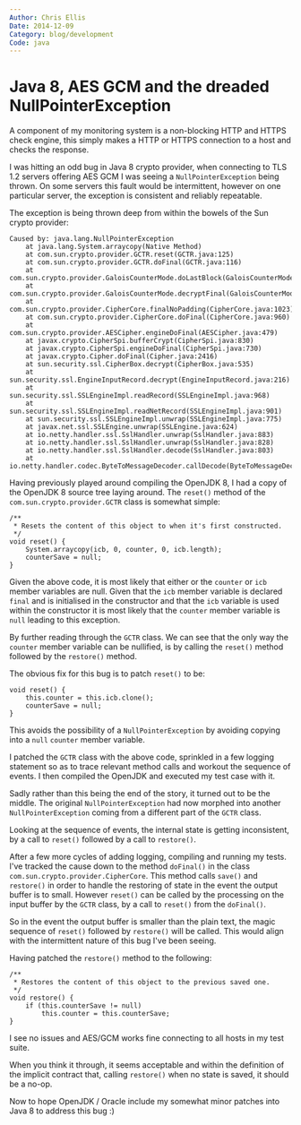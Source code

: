 ```yaml
---
Author: Chris Ellis
Date: 2014-12-09
Category: blog/development
Code: java
---
```

# Java 8, AES GCM and the dreaded NullPointerException

A component of my monitoring system is a non-blocking HTTP and HTTPS check 
engine, this simply makes a HTTP or HTTPS connection to a host and checks the 
response.

I was hitting an odd bug in Java 8 crypto provider, when connecting to TLS 1.2 
servers offering AES GCM I was seeing a `NullPointerException` being thrown.  On 
some servers this fault would be intermittent, however on one particular server, 
the exception is consistent and reliably repeatable.

The exception is being thrown deep from within the bowels of the Sun crypto 
provider:

    Caused by: java.lang.NullPointerException
        at java.lang.System.arraycopy(Native Method)
        at com.sun.crypto.provider.GCTR.reset(GCTR.java:125)
        at com.sun.crypto.provider.GCTR.doFinal(GCTR.java:116)
        at com.sun.crypto.provider.GaloisCounterMode.doLastBlock(GaloisCounterMode.java:343)
        at com.sun.crypto.provider.GaloisCounterMode.decryptFinal(GaloisCounterMode.java:511)
        at com.sun.crypto.provider.CipherCore.finalNoPadding(CipherCore.java:1023)
        at com.sun.crypto.provider.CipherCore.doFinal(CipherCore.java:960)
        at com.sun.crypto.provider.AESCipher.engineDoFinal(AESCipher.java:479)
        at javax.crypto.CipherSpi.bufferCrypt(CipherSpi.java:830)
        at javax.crypto.CipherSpi.engineDoFinal(CipherSpi.java:730)
        at javax.crypto.Cipher.doFinal(Cipher.java:2416)
        at sun.security.ssl.CipherBox.decrypt(CipherBox.java:535)
        at sun.security.ssl.EngineInputRecord.decrypt(EngineInputRecord.java:216)
        at sun.security.ssl.SSLEngineImpl.readRecord(SSLEngineImpl.java:968)
        at sun.security.ssl.SSLEngineImpl.readNetRecord(SSLEngineImpl.java:901)
        at sun.security.ssl.SSLEngineImpl.unwrap(SSLEngineImpl.java:775)
        at javax.net.ssl.SSLEngine.unwrap(SSLEngine.java:624)
        at io.netty.handler.ssl.SslHandler.unwrap(SslHandler.java:883)
        at io.netty.handler.ssl.SslHandler.unwrap(SslHandler.java:828)
        at io.netty.handler.ssl.SslHandler.decode(SslHandler.java:803)
        at io.netty.handler.codec.ByteToMessageDecoder.callDecode(ByteToMessageDecoder.java:226)

Having previously played around compiling the OpenJDK 8, I had a copy of the 
OpenJDK 8 source tree laying around.  The `reset()` method of the 
`com.sun.crypto.provider.GCTR` class is somewhat simple:

    /**
     * Resets the content of this object to when it's first constructed.
     */
    void reset() {
        System.arraycopy(icb, 0, counter, 0, icb.length);
        counterSave = null;
    }

Given the above code, it is most likely that either or the `counter` or `icb` 
member variables are null.  Given that the `icb` member variable is declared 
`final` and is initialised in the constructor and that the `icb` variable is 
used within the constructor it is most likely that the `counter` member variable 
is `null` leading to this exception.

By further reading through the `GCTR` class.  We can see that the only way the 
`counter` member variable can be nullified, is by calling the `reset()` method 
followed by the `restore()` method.

The obvious fix for this bug is to patch `reset()` to be:

    void reset() {
        this.counter = this.icb.clone();
        counterSave = null;
    }

This avoids the possibility of a `NullPointerException` by avoiding copying 
into a `null` `counter` member variable.

I patched the `GCTR` class with the above code, sprinkled in a few logging 
statement so as to trace relevant method calls and workout the sequence of 
events.  I then compiled the OpenJDK and executed my test case with it.

Sadly rather than this being the end of the story, it turned out to be the 
middle.  The original `NullPointerException` had now morphed into another 
`NullPointerException` coming from a different part of the `GCTR` class.

Looking at the sequence of events, the internal state is getting inconsistent, 
by a call to `reset()` followed by a call to `restore()`.

After a few more cycles of adding logging, compiling and running my tests.  I've 
tracked the cause down to the method `doFinal()` in the class 
`com.sun.crypto.provider.CipherCore`.  This method calls `save()` and 
`restore()` in order to handle the restoring of state in the event the output 
buffer is to small.  However `reset()` can be called by the processing on the 
input buffer by the `GCTR` class, by a call to `reset()` from the `doFinal()`.

So in the event the output buffer is smaller than the plain text, the magic 
sequence of `reset()` followed by `restore()` will be called.  This would align 
with the intermittent nature of this bug I've been seeing.

Having patched the `restore()` method to the following:

    /**
     * Restores the content of this object to the previous saved one.
     */
    void restore() {
        if (this.counterSave != null)
            this.counter = this.counterSave;
    }

I see no issues and AES/GCM works fine connecting to all hosts in my test suite.

When you think it through, it seems acceptable and within the definition of the 
implicit contract that, calling `restore()` when no state is saved, it should 
be a no-op.

Now to hope OpenJDK / Oracle include my somewhat minor patches into Java 8 to 
address this bug :)
